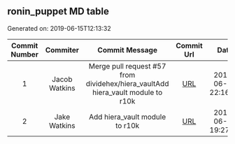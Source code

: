 ## ronin_puppet MD table
Generated on: 2019-06-15T12:13:32

| Commit Number | Commiter | Commit Message | Commit Url | Date | 
|:-----:|:-----:|:----------------------------------:|:------:|:----:| 
|1|Jacob Watkins|Merge pull request #57 from dividehex/hiera_vaultAdd hiera_vault module to r10k|[URL](https://api.github.com/repos/mozilla-platform-ops/ronin_puppet/commits/6a98e17487a1b3a0117ea8bd91afe3fb27492ea8)|2019-06-13 22:16:06
|2|Jake Watkins|Add hiera_vault module to r10k|[URL](https://api.github.com/repos/mozilla-platform-ops/ronin_puppet/commits/49a01d41eeb0006d8c72dfdc1a263c1d7ca31bce)|2019-06-13 19:27:41
